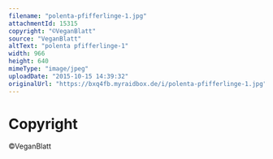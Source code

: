```yaml
---
filename: "polenta-pfifferlinge-1.jpg"
attachmentId: 15315
copyright: "©VeganBlatt"
source: "VeganBlatt"
altText: "polenta pfifferlinge-1"
width: 966
height: 640
mimeType: "image/jpeg"
uploadDate: "2015-10-15 14:39:32"
originalUrl: "https://bxq4fb.myraidbox.de/i/polenta-pfifferlinge-1.jpg"
---
```


# Copyright

©VeganBlatt
